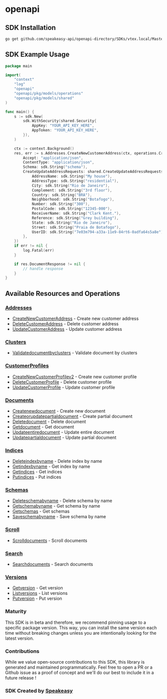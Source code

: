 # openapi

<!-- Start SDK Installation -->
## SDK Installation

```bash
go get github.com/speakeasy-api/openapi-directory/SDKs/vtex.local/Master-Data-API-/1.0/go
```
<!-- End SDK Installation -->

## SDK Example Usage
<!-- Start SDK Example Usage -->
```go
package main

import(
	"context"
	"log"
	"openapi"
	"openapi/pkg/models/operations"
	"openapi/pkg/models/shared"
)

func main() {
    s := sdk.New(
        sdk.WithSecurity(shared.Security{
            AppKey: "YOUR_API_KEY_HERE",
            AppToken: "YOUR_API_KEY_HERE",
        }),
    )

    ctx := context.Background()
    res, err := s.Addresses.CreateNewCustomerAddress(ctx, operations.CreateNewCustomerAddressRequest{
        Accept: "application/json",
        ContentType: "application/json",
        Schema: sdk.String("schema"),
        CreateUpdateAddressRequests: shared.CreateUpdateAddressRequests{
            AddressName: sdk.String("My house"),
            AddressType: sdk.String("residential"),
            City: sdk.String("Rio de Janeiro"),
            Complement: sdk.String("3rd floor"),
            Country: sdk.String("BRA"),
            Neighborhood: sdk.String("Botafogo"),
            Number: sdk.String("300"),
            PostalCode: sdk.String("12345-000"),
            ReceiverName: sdk.String("Clark Kent."),
            Reference: sdk.String("Grey building"),
            State: sdk.String("Rio de Janeiro"),
            Street: sdk.String("Praia de Botafogo"),
            UserID: sdk.String("7e03m794-a33a-11e9-84rt6-0adfa64s5a8e"),
        },
    })
    if err != nil {
        log.Fatal(err)
    }

    if res.DocumentResponse != nil {
        // handle response
    }
}
```
<!-- End SDK Example Usage -->

<!-- Start SDK Available Operations -->
## Available Resources and Operations


### [Addresses](docs/addresses/README.md)

* [CreateNewCustomerAddress](docs/addresses/README.md#createnewcustomeraddress) - Create new customer address
* [DeleteCustomerAddress](docs/addresses/README.md#deletecustomeraddress) - Delete customer address
* [UpdateCustomerAddress](docs/addresses/README.md#updatecustomeraddress) - Update customer address

### [Clusters](docs/clusters/README.md)

* [Validatedocumentbyclusters](docs/clusters/README.md#validatedocumentbyclusters) - Validate document by clusters

### [CustomerProfiles](docs/customerprofiles/README.md)

* [CreateNewCustomerProfilev2](docs/customerprofiles/README.md#createnewcustomerprofilev2) - Create new customer profile
* [DeleteCustomerProfile](docs/customerprofiles/README.md#deletecustomerprofile) - Delete customer profile
* [UpdateCustomerProfile](docs/customerprofiles/README.md#updatecustomerprofile) - Update customer profile

### [Documents](docs/documents/README.md)

* [Createnewdocument](docs/documents/README.md#createnewdocument) - Create new document
* [Createorupdatepartialdocument](docs/documents/README.md#createorupdatepartialdocument) - Create partial document
* [Deletedocument](docs/documents/README.md#deletedocument) - Delete document
* [Getdocument](docs/documents/README.md#getdocument) - Get document
* [Updateentiredocument](docs/documents/README.md#updateentiredocument) - Update entire document
* [Updatepartialdocument](docs/documents/README.md#updatepartialdocument) - Update partial document

### [Indices](docs/indices/README.md)

* [Deleteindexbyname](docs/indices/README.md#deleteindexbyname) - Delete index by name
* [Getindexbyname](docs/indices/README.md#getindexbyname) - Get index by name
* [Getindices](docs/indices/README.md#getindices) - Get indices
* [Putindices](docs/indices/README.md#putindices) - Put indices

### [Schemas](docs/schemas/README.md)

* [Deleteschemabyname](docs/schemas/README.md#deleteschemabyname) - Delete schema by name
* [Getschemabyname](docs/schemas/README.md#getschemabyname) - Get schema by name
* [Getschemas](docs/schemas/README.md#getschemas) - Get schemas
* [Saveschemabyname](docs/schemas/README.md#saveschemabyname) - Save schema by name

### [Scroll](docs/scroll/README.md)

* [Scrolldocuments](docs/scroll/README.md#scrolldocuments) - Scroll documents

### [Search](docs/search/README.md)

* [Searchdocuments](docs/search/README.md#searchdocuments) - Search documents

### [Versions](docs/versions/README.md)

* [Getversion](docs/versions/README.md#getversion) - Get version
* [Listversions](docs/versions/README.md#listversions) - List versions
* [Putversion](docs/versions/README.md#putversion) - Put version
<!-- End SDK Available Operations -->

### Maturity

This SDK is in beta and therefore, we recommend pinning usage to a specific package version.
This way, you can install the same version each time without breaking changes unless you are intentionally
looking for the latest version.

### Contributions

While we value open-source contributions to this SDK, this library is generated and maintained programmatically.
Feel free to open a PR or a Github issue as a proof of concept and we'll do our best to include it in a future release !

### SDK Created by [Speakeasy](https://docs.speakeasyapi.dev/docs/using-speakeasy/client-sdks)
